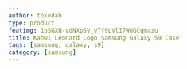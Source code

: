 ```yaml
---
author: tokodab
type: product
featimg: 1pSGXN-vdNXpSV_vTf9LVlI7WOGCqmazu
title: Kahwi Leonard Logo Samsung Galaxy S9 Case
tags: [samsung, galaxy, s9]
category: [samsung]
---
```

